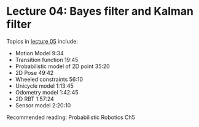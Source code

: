# Lecture 04: Bayes filter and Kalman filter


Topics in [lecture 05](https://www.youtube.com/watch?v=vd5n0Q27eVg&list=PLRXYrdEUvBoBCjYdmuDqohvSTJIPPrBUT&index=5) include:

 * Motion Model 9:34
 * Transition function 19:45
 * Probabilistic model of 2D point 35:20
 * 2D Pose 49:42
 * Wheeled constraints 56:10
 * Unicycle model 1:13:45
 * Odometry model 1:42:45
 * 2D RBT 1:57:24
 * Sensor model 2:20:10
 
Recommended reading: Probabilistic Robotics Ch5
